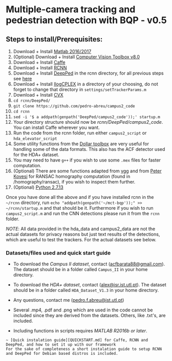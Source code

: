 # Multiple-camera tracking and pedestrian detection with BQP - v0.5

## Steps to install/Prerequisites:

1. Download + Install [Matlab 2016/2017](https://www.mathworks.com/downloads/)
2. (Optional) Download + Install [Computer Vision Toolbox v8.0](https://www.mathworks.com/products/computer-vision.html)
3. Download + Install [Caffe](https://github.com/BVLC/caffe)
4. Download + Install [RCNN](https://github.com/rbgirshick/rcnn)
5. Download + Install [DeepPed](https://github.com/DenisTome/DeepPed) in the rcnn directory, for all previous steps see [here](QUICKSTART.md)
6. Download + Install [IlogCPLEX](https://ibm.onthehub.com/WebStore/OfferingDetails.aspx?o=9b4eadea-9776-e611-9421-b8ca3a5db7a1) in a directory of your choosing, do not forget to change that directory in `settings/setTrackerParams.m`
7. Download + Install [CVX](http://cvxr.com/cvx/doc/install.html)
8. `cd rcnn/DeepPed/`
9. `git clone https://github.com/pedro-abreu/campus2_code`
10. `cd rcnn`
11. `sed -i '$ a addpath(genpath('DeepPed/campus2_code'));' startup.m`
12. Your directory structure should now be *rcnn/DeepPed/campus2_code*. You can install Caffe wherever you want.
13. Run the code from the rcnn folder, run either `campus2_script` or `hda_elevator_script`
14. Some utility functions from the [Dollar toolbox](https://github.com/pdollar/toolbox) are very useful for handling some of the data formats. This also has the ACF detector used for the HDA+ dataset.
15. You may need to have `g++` if you wish to use some `.mex` files for faster computation.
16. (Optional) There are some functions adapted from [vgg](http://www.robots.ox.ac.uk/~vgg/hzbook/code/) and from [Peter Kovesi](http://www.peterkovesi.com/matlabfns/) for RANSAC homography computation (found in /homography/ransac), if you wish to inspect them further.
17. (Optional) [Python 2.7.13](https://www.python.org/downloads/release/python-2713/)

Once you have done all the above and if you have installed rcnn in the `~/rcnn` directory, run `echo "addpath(genpath('~/mct-bqp'));" >> ~/rcnn/startup.m` and that should be it. Furthermore if you wish to run `campus2_script.m` and run the CNN detections please run it from the `rcnn` folder.

*NOTE*: All data provided in the hda_data and campus2_data are not the actual datasets for privacy reasons but just text results of the detections, which are useful to test the trackers. For the actual datasets see below.

### Datasets/files used and quick start guide

* To download the *Campus II dataset*, contact (acfbarata88@gmail.com). The dataset should be in a folder called `Campus_II` in your home directory.

* To download the *HDA+ dataset*, contact (alex@isr.ist.utl.pt). The dataset should be in a folder called `HDA_Dataset_V1.3` in your home directory.

* Any questions, contact me (pedro.f.abreu@ist.utl.pt)

* Several .mp4, .pdf and .png which are used in the code cannot be included since they are derived from the datasets. Others, like .txt's, are included.

* Including functions in scripts requires *MATLAB R2016b or later*.
~~~~~~~~~~~~~~~~
~ [Quick instalation guide][QUICKSTART.md] for Caffe, RCNN and DeepPed, and how to set it up with our framework
For the sake of completeness a short instalation guide to setup RCNN and DeepPed for Debian based distros is included.
~~~~~~~~~~~~~~~~
